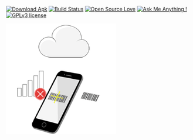  [![Download Apk](https://images.microbadger.com/badges/version/runmymind/docker-android-sdk.svg)](https://microbadger.com/images/runmymind/docker-android-sdk "Download APK now") [![Build Status](https://semaphoreapp.com/api/v1/projects/d4cca506-99be-44d2-b19e-176f36ec8cf1/128505/badge.svg)](https://github.com/rizwansoaib/Android-Library-Management-) [![Open Source Love](https://badges.frapsoft.com/os/v3/open-source.svg?v=102)](https://github.com/rizwansoaib) [![Ask Me Anything !](https://img.shields.io/badge/Ask%20me-anything-1abc9c.svg)](https://GitHub.com/rizwansoaib) [![GPLv3 license](https://img.shields.io/badge/License-GPLv3-blue.svg)](http://perso.crans.org/besson/LICENSE.html)
 
 
 
 <img src="https://github.com/subahanii/KNIT-s-Smart-Library-Systemm/blob/master/tf.gif" height="300" width="300" />
